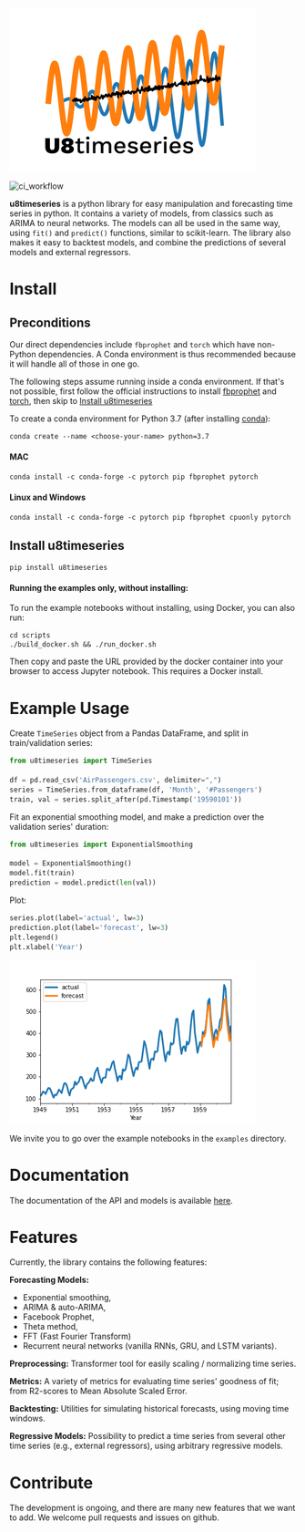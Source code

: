 ![u8timeseries](static/images/logo-72dpi.png "u8timeseries")

![ci_workflow](https://github.com/unit8co/u8timeseries/workflows/workflow/badge.svg)

**u8timeseries** is a python library for easy manipulation and forecasting time series in python.
It contains a variety of models, from classics such as ARIMA to neural networks.
The models can all be used in the same way, using `fit()` and `predict()` functions,
similar to scikit-learn. The library also makes it easy to backtest models,
and combine the predictions of several models and external regressors.

# Install
## Preconditions
Our direct dependencies include `fbprophet` and `torch` which have non-Python dependencies.
A Conda environment is thus recommended because it will handle all of those in one go.

The following steps assume running inside a conda environment. 
If that's not possible, first follow the official instructions to install 
[fbprophet](https://facebook.github.io/prophet/docs/installation.html#python)
and [torch](https://pytorch.org/get-started/locally/), then skip to 
[Install u8timeseries](##-install-u8timeseries)

To create a conda environment for Python 3.7
(after installing [conda](https://docs.conda.io/en/latest/miniconda.html)):

    conda create --name <choose-your-name> python=3.7

#### MAC
    conda install -c conda-forge -c pytorch pip fbprophet pytorch

#### Linux and Windows
    conda install -c conda-forge -c pytorch pip fbprophet cpuonly pytorch
    
## Install u8timeseries
    pip install u8timeseries

#### Running the examples only, without installing:

To run the example notebooks without installing, using Docker, you can also run: 
```
cd scripts
./build_docker.sh && ./run_docker.sh
```
Then copy and paste the URL provided by the docker container into your browser to access Jupyter notebook.
This requires a Docker install.


# Example Usage
Create `TimeSeries` object from a Pandas DataFrame, and split in train/validation series:
```python
from u8timeseries import TimeSeries

df = pd.read_csv('AirPassengers.csv', delimiter=",")
series = TimeSeries.from_dataframe(df, 'Month', '#Passengers')
train, val = series.split_after(pd.Timestamp('19590101'))
```

Fit an exponential smoothing model, and make a prediction over the validation series' duration:
```python
from u8timeseries import ExponentialSmoothing

model = ExponentialSmoothing()
model.fit(train)
prediction = model.predict(len(val))
```

Plot:
```python
series.plot(label='actual', lw=3)
prediction.plot(label='forecast', lw=3)
plt.legend()
plt.xlabel('Year')
```
![example](static/images/example.png "example")

We invite you to go over the example notebooks in the `examples` directory.

# Documentation
The documentation of the API and models is available [here](https://unit8co.github.io/u8timeseries/).

# Features
Currently, the library contains the following features: 

**Forecasting Models:** 
* Exponential smoothing, 
* ARIMA & auto-ARIMA,
* Facebook Prophet,
* Theta method,
* FFT (Fast Fourier Transform)
* Recurrent neural networks (vanilla RNNs, GRU, and LSTM variants).

**Preprocessing:** Transformer tool for easily scaling / normalizing time series.

**Metrics:** A variety of metrics for evaluating time series' goodness of fit; 
from R2-scores to Mean Absolute Scaled Error.

**Backtesting:** Utilities for simulating historical forecasts, using moving time windows.

**Regressive Models:** Possibility to predict a time series from several other time series 
(e.g., external regressors), using arbitrary regressive models.


# Contribute
The development is ongoing, and there are many new features that we want to add. 
We welcome pull requests and issues on github.
